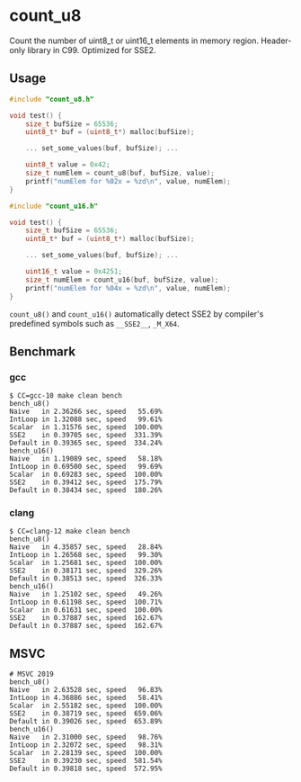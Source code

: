 # count_u8
Count the number of uint8_t or uint16_t elements in memory region.  Header-only library in C99.  Optimized for SSE2.

## Usage

```c
#include "count_u8.h"

void test() {
    size_t bufSize = 65536;
    uint8_t* buf = (uint8_t*) malloc(bufSize);

    ... set_some_values(buf, bufSize); ...

    uint8_t value = 0x42;
    size_t numElem = count_u8(buf, bufSize, value);
    printf("numElem for %02x = %zd\n", value, numElem);
}
```

```c
#include "count_u16.h"

void test() {
    size_t bufSize = 65536;
    uint8_t* buf = (uint8_t*) malloc(bufSize);

    ... set_some_values(buf, bufSize); ...

    uint16_t value = 0x4251;
    size_t numElem = count_u16(buf, bufSize, value);
    printf("numElem for %04x = %zd\n", value, numElem);
}
```

`count_u8()` and `count_u16()` automatically detect SSE2 by compiler's
predefined symbols such as `__SSE2__`, `_M_X64`.


## Benchmark

### gcc

```
$ CC=gcc-10 make clean bench
bench_u8()
Naive   in 2.36266 sec, speed   55.69%
IntLoop in 1.32088 sec, speed   99.61%
Scalar  in 1.31576 sec, speed  100.00%
SSE2    in 0.39705 sec, speed  331.39%
Default in 0.39365 sec, speed  334.24%
bench_u16()
Naive   in 1.19089 sec, speed   58.18%
IntLoop in 0.69500 sec, speed   99.69%
Scalar  in 0.69283 sec, speed  100.00%
SSE2    in 0.39412 sec, speed  175.79%
Default in 0.38434 sec, speed  180.26%
```


### clang

```
$ CC=clang-12 make clean bench
bench_u8()
Naive   in 4.35857 sec, speed   28.84%
IntLoop in 1.26568 sec, speed   99.30%
Scalar  in 1.25681 sec, speed  100.00%
SSE2    in 0.38171 sec, speed  329.26%
Default in 0.38513 sec, speed  326.33%
bench_u16()
Naive   in 1.25102 sec, speed   49.26%
IntLoop in 0.61198 sec, speed  100.71%
Scalar  in 0.61631 sec, speed  100.00%
SSE2    in 0.37887 sec, speed  162.67%
Default in 0.37887 sec, speed  162.67%
```


## MSVC

```
# MSVC 2019
bench_u8()
Naive   in 2.63528 sec, speed   96.83%
IntLoop in 4.36886 sec, speed   58.41%
Scalar  in 2.55182 sec, speed  100.00%
SSE2    in 0.38719 sec, speed  659.06%
Default in 0.39026 sec, speed  653.89%
bench_u16()
Naive   in 2.31000 sec, speed   98.76%
IntLoop in 2.32072 sec, speed   98.31%
Scalar  in 2.28139 sec, speed  100.00%
SSE2    in 0.39230 sec, speed  581.54%
Default in 0.39818 sec, speed  572.95%
```
